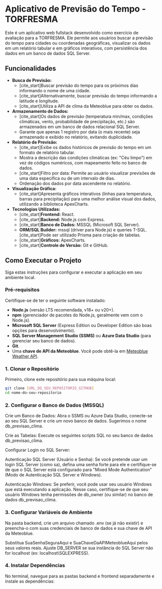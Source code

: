 # Aplicativo de Previsão do Tempo - TORFRESMA

Este é um aplicativo web fullstack desenvolvido como exercício de avaliação para a TORFRESMA. Ele permite aos usuários buscar a previsão do tempo para cidades ou coordenadas geográficas, visualizar os dados em um relatório tabular e em gráficos interativos, com persistência dos dados em um banco de dados SQL Server.

## Funcionalidades

* **Busca de Previsão:**
    * [cite_start]Buscar previsão do tempo para os próximos dias informando o nome de uma cidade.
    * [cite_start]Alternativamente, buscar previsão do tempo informando a latitude e longitude.
    * [cite_start]Utiliza a API de clima da Meteoblue para obter os dados.
* **Armazenamento de Dados:**
    * [cite_start]Os dados de previsão (temperatura min/max, condições climáticas, vento, probabilidade de precipitação, etc.) são armazenados em um banco de dados relacional SQL Server.
    * Garante que apenas 1 registro por data (o mais recente) seja armazenado e exibido no relatório, evitando duplicidade.
* **Relatório de Previsão:**
    * [cite_start]Exibe os dados históricos de previsão do tempo em um formato de relatório tabular.
    * Mostra a descrição das condições climáticas (ex: "Céu limpo") em vez de códigos numéricos, com mapeamento feito no banco de dados.
    * [cite_start]Filtro por data: Permite ao usuário visualizar previsões de uma data específica ou de um intervalo de dias.
    * Ordenação dos dados por data ascendente no relatório.
* **Visualização Gráfica:**
    * [cite_start]Apresenta gráficos interativos (linhas para temperatura, barras para precipitação) para uma melhor análise visual dos dados, utilizando a biblioteca ApexCharts.
* **Tecnologias Utilizadas:**
    * [cite_start]**Frontend:** React.
    * [cite_start]**Backend:** Node.js com Express.
    * [cite_start]**Banco de Dados:** MSSQL (Microsoft SQL Server).
    * **ORM/SQL Builder:** mssql (driver para Node.js) e queries T-SQL. [cite_start]Pode ser utilizado Prisma para criação de tabelas.
    * [cite_start]**Gráficos:** ApexCharts.
    * [cite_start]**Controle de Versão:** Git e GitHub.

## Como Executar o Projeto

Siga estas instruções para configurar e executar a aplicação em seu ambiente local.

### Pré-requisitos

Certifique-se de ter o seguinte software instalado:

* **Node.js** (versão LTS recomendada, v18+ ou v20+).
* **npm** (gerenciador de pacotes do Node.js, geralmente vem com o Node.js).
* **Microsoft SQL Server** (Express Edition ou Developer Edition são boas opções para desenvolvimento).
* **SQL Server Management Studio (SSMS)** ou **Azure Data Studio** (para gerenciar seu banco de dados).
* **Git**.
* Uma **chave de API da Meteoblue**. Você pode obtê-la em [Meteoblue Weather API](https://www.meteoblue.com/weather-api).

### 1. Clonar o Repositório

Primeiro, clone este repositório para sua máquina local:

```bash
git clone [URL_DO_SEU_REPOSITORIO_GITHUB]
cd nome-do-seu-repositorio
```
### 2. Configurar o Banco de Dados (MSSQL)
Crie um Banco de Dados:
Abra o SSMS ou Azure Data Studio, conecte-se ao seu SQL Server e crie um novo banco de dados. Sugerimos o nome db_previsao_clima.

Crie as Tabelas:
Execute os seguintes scripts SQL no seu banco de dados db_previsao_clima.

Configurar Login no SQL Server:

Autenticação SQL Server (Usuário e Senha): Se você pretende usar um login SQL Server (como sa), defina uma senha forte para ele e certifique-se de que o SQL Server está configurado para "Mixed Mode Authentication" (Modo de Autenticação SQL Server e Windows).

Autenticação Windows: Se preferir, você pode usar seu usuário Windows que está executando a aplicação. Nesse caso, certifique-se de que seu usuário Windows tenha permissões de db_owner (ou similar) no banco de dados db_previsao_clima.

### 3. Configurar Variáveis de Ambiente
Na pasta backend, crie um arquivo chamado .env (se já não existir) e preencha-o com suas credenciais de banco de dados e sua chave de API da Meteoblue.

Substitua SuaSenhaSeguraAqui e SuaChaveDaAPIMeteoblueAqui pelos seus valores reais.
Ajuste DB_SERVER se sua instância do SQL Server não for localhost (ex: localhost\SQLEXPRESS).

### 4. Instalar Dependências
No terminal, navegue para as pastas backend e frontend separadamente e instale as dependências: